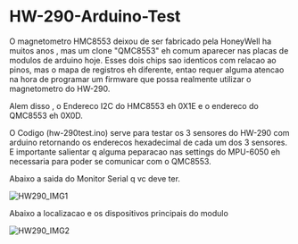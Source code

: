 # HW-290-Arduino-Test

O magnetometro HMC8553 deixou de ser fabricado pela HoneyWell ha muitos anos , mas um clone "QMC8553"  eh comum aparecer nas placas de modulos de arduino hoje.
Esses dois chips sao identicos com relacao ao pinos, mas o mapa de registros eh diferente, entao requer alguma atencao na hora de programar um firmware que possa realmente utilizar o magnetometro do HW-290.

Alem disso , o Endereco I2C do HMC8553 eh 0X1E e o endereco do QMC8553 eh 0X0D.

O Codigo (hw-290test.ino) serve para testar os 3 sensores do HW-290 com arduino retornando os enderecos hexadecimal de cada um dos 3 sensores.
E importante salientar q alguma peparacao nas settings do MPU-6050 eh necessaria para poder se comunicar com o QMC8553.

Abaixo a saida do Monitor Serial q vc deve ter.

![HW290_IMG1](https://user-images.githubusercontent.com/100097972/154868323-a436760e-c03e-4178-8887-708b25bb5c8b.JPG)


Abaixo a localizacao e os dispositivos principais do modulo

![HW290_IMG2](https://user-images.githubusercontent.com/100097972/154869127-06cf0ce4-8803-4cae-a18a-b4a71b3343b2.JPG)
